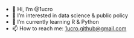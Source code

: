 - 👋 Hi, I’m @1ucro
- 👀 I’m interested in data science & public policy
- 🌱 I’m currently learning R & Python
- 📫 How to reach me: 1ucro.github@gmail.com

